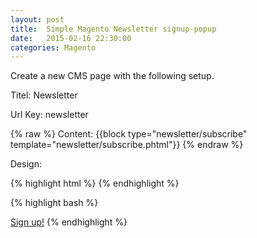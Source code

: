 ```yaml
---
layout: post
title:  Simple Magento Newsletter signup-popup
date:   2015-02-16 22:30:00
categories: Magento
---
```

Create a new CMS page with the following setup.

Titel: Newsletter

Url Key: newsletter

{% raw %}
Content: {{block type="newsletter/subscribe" template="newsletter/subscribe.phtml"}}
{% endraw %}

Design:

{% highlight html %}
<remove name="left"/>
<remove name="righ"/>
<remove name="header"/>
<remove name="footer"/>
<remove name=“breadcrumbs”/>
{% endhighlight %}


{% highlight bash %}
<script language="javascript" type="text/javascript">
<!--
function popWin(url, name) {
  popwin=window.open(url,name,'height=250,width=350');
  if (window.focus) {popwin.focus()}
  return false;
}
// -->
</script>

<a href="javascript:popWin('http://yourstore/newsletter','newsletter');" title="Sign up">Sign up!</a>
{% endhighlight %}

